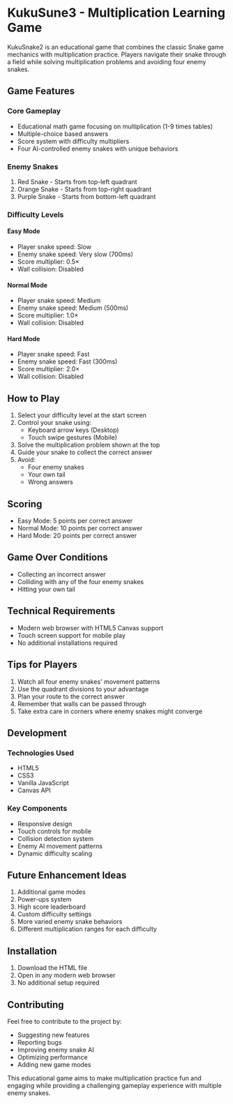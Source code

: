 # KukuSune3 - Multiplication Learning Game

KukuSnake2 is an educational game that combines the classic Snake game mechanics with multiplication practice. Players navigate their snake through a field while solving multiplication problems and avoiding four enemy snakes.

## Game Features

### Core Gameplay
- Educational math game focusing on multiplication (1-9 times tables)
- Multiple-choice based answers
- Score system with difficulty multipliers
- Four AI-controlled enemy snakes with unique behaviors

### Enemy Snakes
1. Red Snake - Starts from top-left quadrant
2. Orange Snake - Starts from top-right quadrant
3. Purple Snake - Starts from bottom-left quadrant

### Difficulty Levels

#### Easy Mode
- Player snake speed: Slow
- Enemy snake speed: Very slow (700ms)
- Score multiplier: 0.5×
- Wall collision: Disabled

#### Normal Mode
- Player snake speed: Medium
- Enemy snake speed: Medium (500ms)
- Score multiplier: 1.0×
- Wall collision: Disabled

#### Hard Mode
- Player snake speed: Fast
- Enemy snake speed: Fast (300ms)
- Score multiplier: 2.0×
- Wall collision: Disabled

## How to Play

1. Select your difficulty level at the start screen
2. Control your snake using:
   - Keyboard arrow keys (Desktop)
   - Touch swipe gestures (Mobile)
3. Solve the multiplication problem shown at the top
4. Guide your snake to collect the correct answer
5. Avoid:
   - Four enemy snakes
   - Your own tail
   - Wrong answers

## Scoring
- Easy Mode: 5 points per correct answer
- Normal Mode: 10 points per correct answer
- Hard Mode: 20 points per correct answer

## Game Over Conditions
- Collecting an incorrect answer
- Colliding with any of the four enemy snakes
- Hitting your own tail

## Technical Requirements
- Modern web browser with HTML5 Canvas support
- Touch screen support for mobile play
- No additional installations required

## Tips for Players
1. Watch all four enemy snakes' movement patterns
2. Use the quadrant divisions to your advantage
3. Plan your route to the correct answer
4. Remember that walls can be passed through
5. Take extra care in corners where enemy snakes might converge

## Development

### Technologies Used
- HTML5
- CSS3
- Vanilla JavaScript
- Canvas API

### Key Components
- Responsive design
- Touch controls for mobile
- Collision detection system
- Enemy AI movement patterns
- Dynamic difficulty scaling

## Future Enhancement Ideas
1. Additional game modes
2. Power-ups system
3. High score leaderboard
4. Custom difficulty settings
5. More varied enemy snake behaviors
6. Different multiplication ranges for each difficulty

## Installation
1. Download the HTML file
2. Open in any modern web browser
3. No additional setup required

## Contributing
Feel free to contribute to the project by:
- Suggesting new features
- Reporting bugs
- Improving enemy snake AI
- Optimizing performance
- Adding new game modes

This educational game aims to make multiplication practice fun and engaging while providing a challenging gameplay experience with multiple enemy snakes.
